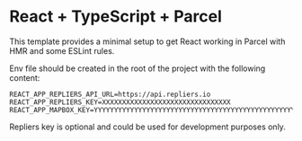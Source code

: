 # React + TypeScript + Parcel

This template provides a minimal setup to get React working in Parcel with HMR and some ESLint rules.

Env file should be created in the root of the project with the following content:

```
REACT_APP_REPLIERS_API_URL=https://api.repliers.io
REACT_APP_REPLIERS_KEY=XXXXXXXXXXXXXXXXXXXXXXXXXXXXXXXX
REACT_APP_MAPBOX_KEY=YYYYYYYYYYYYYYYYYYYYYYYYYYYYYYYYYYYYYYYYYYYYYYYYYYYYYYYY
```

Repliers key is optional and could be used for development purposes only.
